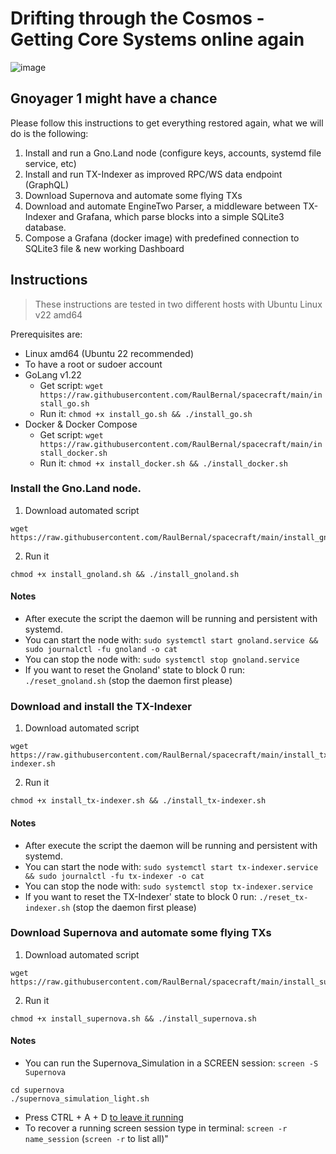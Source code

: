 # Drifting through the Cosmos - Getting Core Systems online again
![image](https://github.com/RaulBernal/spacecraft/assets/3751926/1376f1b9-299b-4f73-a1c7-e7eb29652574)


## Gnoyager 1 might have a chance

Please follow this instructions to get everything restored again, what we will do is the following:
1. Install and run a Gno.Land node (configure keys, accounts, systemd file service, etc)
2. Install and run TX-Indexer as improved RPC/WS data endpoint (GraphQL)
3. Download Supernova and automate some flying TXs
4. Download and automate EngineTwo Parser, a middleware between TX-Indexer and Grafana, which parse blocks into a simple SQLite3 database.
5. Compose a Grafana (docker image) with predefined connection to SQLite3 file & new working Dashboard

## Instructions
> These instructions are tested in two different hosts with Ubuntu Linux v22 amd64

Prerequisites are:
- Linux amd64 (Ubuntu 22 recommended)
- To have a root or sudoer account
- GoLang v1.22
  - Get script: `wget https://raw.githubusercontent.com/RaulBernal/spacecraft/main/install_go.sh`
  - Run it: `chmod +x install_go.sh && ./install_go.sh`
- Docker & Docker Compose
  - Get script: `wget https://raw.githubusercontent.com/RaulBernal/spacecraft/main/install_docker.sh`
  - Run it: `chmod +x install_docker.sh && ./install_docker.sh`

### Install the Gno.Land node.
1. Download automated script
```
wget https://raw.githubusercontent.com/RaulBernal/spacecraft/main/install_gnoland.sh
```

2. Run it
```
chmod +x install_gnoland.sh && ./install_gnoland.sh
```

#### Notes
- After execute the script the daemon will be running and persistent with systemd.
- You can start the node with: `sudo systemctl start gnoland.service && sudo journalctl -fu gnoland -o cat`
- You can stop  the node with: `sudo systemctl stop gnoland.service`
- If you want to reset the Gnoland' state to block 0 run: `./reset_gnoland.sh` (stop the daemon first please)

### Download and install the TX-Indexer
1. Download automated script
```
wget https://raw.githubusercontent.com/RaulBernal/spacecraft/main/install_tx-indexer.sh
```

2. Run it
```
chmod +x install_tx-indexer.sh && ./install_tx-indexer.sh
```

#### Notes
- After execute the script the daemon will be running and persistent with systemd.
- You can start the node with: `sudo systemctl start tx-indexer.service && sudo journalctl -fu tx-indexer -o cat`
- You can stop  the node with: `sudo systemctl stop tx-indexer.service`
- If you want to reset the TX-Indexer' state to block 0 run: `./reset_tx-indexer.sh` (stop the daemon first please)

### Download Supernova and automate some flying TXs
1. Download automated script
```
wget https://raw.githubusercontent.com/RaulBernal/spacecraft/main/install_supernova.sh
```

2. Run it
```
chmod +x install_supernova.sh && ./install_supernova.sh
```

#### Notes
- You can run the Supernova_Simulation in a  SCREEN session: `screen -S Supernova`
```
cd supernova
./supernova_simulation_light.sh
```
- Press CTRL + A + D [to leave it running](https://linuxize.com/post/how-to-use-linux-screen/)
- To recover a running screen session type in terminal: `screen -r name_session` (`screen -r`   to list all)"


